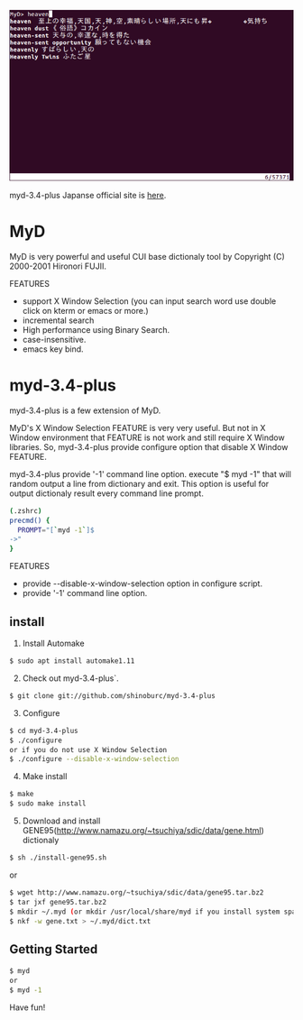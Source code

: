 ![myd](myd.png)

myd-3.4-plus Japanse official site is [here](http://dandydot.dyndns.org/software).

# MyD

MyD is very powerful and useful CUI base dictionaly tool by Copyright (C) 2000-2001 Hironori FUJII.

FEATURES
 * support X Window Selection (you can input search word use double click on kterm or emacs or more.)
 * incremental search
 * High performance using Binary Search.
 * case-insensitive.
 * emacs key bind.

# myd-3.4-plus

myd-3.4-plus is a few extension of MyD.


  MyD's X Window Selection FEATURE is very very useful.
  But not in X Window environment that FEATURE is not work and still require X Window libraries.
  So, myd-3.4-plus provide configure option that disable X Window FEATURE.

  myd-3.4-plus provide '-1' command line option.
  execute "$ myd -1" that will random output a line from dictionary and exit.
  This option is useful for output dictionaly result every command line prompt.


  ~~~ sh
  (.zshrc)
  precmd() {
    PROMPT="[`myd -1`]$
  ->"
  }
  ~~~

FEATURES
 * provide --disable-x-window-selection option in configure script.
 * provide '-1' command line option.

## install

1. Install Automake
~~~ sh
$ sudo apt install automake1.11
~~~
2. Check out myd-3.4-plus`.
~~~ sh
$ git clone git://github.com/shinoburc/myd-3.4-plus
~~~
3. Configure
~~~ sh
$ cd myd-3.4-plus
$ ./configure
or if you do not use X Window Selection
$ ./configure --disable-x-window-selection
~~~
4. Make install
~~~ sh
$ make
$ sudo make install
~~~
5. Download and install GENE95(http://www.namazu.org/~tsuchiya/sdic/data/gene.html) dictionaly
```sh
$ sh ./install-gene95.sh
```
or 
```sh
$ wget http://www.namazu.org/~tsuchiya/sdic/data/gene95.tar.bz2
$ tar jxf gene95.tar.bz2
$ mkdir ~/.myd (or mkdir /usr/local/share/myd if you install system space.)
$ nkf -w gene.txt > ~/.myd/dict.txt
```
## Getting Started
~~~ sh
$ myd
or
$ myd -1
~~~

Have fun!
